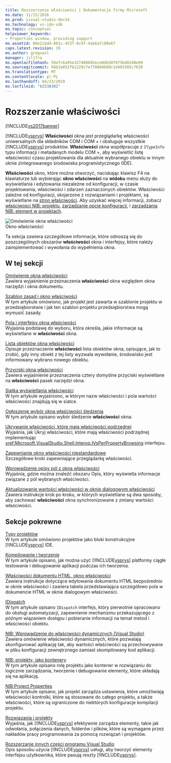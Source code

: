 ```yaml
---
title: Rozszerzanie właściwości | Dokumentacja firmy Microsoft
ms.date: 11/15/2016
ms.prod: visual-studio-dev14
ms.technology: vs-ide-sdk
ms.topic: conceptual
helpviewer_keywords:
- Properties window, providing support
ms.assetid: 68e2cbd4-861c-453f-8c9f-4ab6afc80e67
caps.latest.revision: 19
ms.author: gregvanl
manager: jillfra
ms.openlocfilehash: 59afc6a95e327460602ece8db58f075b483d0e09
ms.sourcegitcommit: 94b3a052fb1229c7e7f8804b09c1d403385c7630
ms.translationtype: MT
ms.contentlocale: pl-PL
ms.lasthandoff: 04/23/2019
ms.locfileid: "62538302"
---
```

# <a name="extending-properties"></a>Rozszerzanie właściwości
[!INCLUDE[vs2017banner](../../includes/vs2017banner.md)]

[!INCLUDE[vsprvs](../../includes/vsprvs-md.md)] **Właściwości** okna jest przeglądarkę właściwości uniwersalnych dla składników COM i COM + i obsługuje wszystkie [!INCLUDE[vsprvs](../../includes/vsprvs-md.md)] produktów. **Właściwości** okna współpracuje z `ITypeInfo` typu informacji i metadanych modelu COM +, aby wyświetlić listę właściwości czasu projektowania dla aktualnie wybranego obiektu w innym oknie zintegrowanego środowiska programistycznego (IDE).  
  
 **Właściwości** okno, które można otworzyć, naciskając klawisz F4 na klawiaturze lub wybierając **okno właściwości** na **widoku** menu służy do wyświetlania i edytowania niezależne od konfiguracji, w czasie projektowania, właściwości i zdarzeń zaznaczonych obiektów. Właściwości zależne od konfiguracji, skojarzone z rozwiązaniami i projektami, są wyświetlane na [stron właściwości](../../extensibility/internals/property-pages.md). Aby uzyskać więcej informacji, zobacz [właściwości NIB: projektu](http://msdn.microsoft.com/fb126574-24ad-4c96-9b2b-6e1f3879ba50), [zarządzanie opcje konfiguracji](../../extensibility/internals/managing-configuration-options.md), i [zarządzania NIB: element w projektach](http://msdn.microsoft.com/762e606b-7f44-4b66-97a1-e30a703654a0).  
  
 ![Omówienie okna właściwości](../../extensibility/internals/media/vspropertieswindow.png "vsPropertiesWindow")  
Okno właściwości  
  
 Ta sekcja zawiera szczegółowe informacje, które odnoszą się do poszczególnych obszarów **właściwości** okna i interfejsy, które należy zaimplementować i wywołania do wypełnienia okna.  
  
## <a name="in-this-section"></a>W tej sekcji  
 [Omówienie okna właściwości](../../extensibility/internals/properties-window-overview.md)  
 Zawiera wyjaśnienie przeznaczenia **właściwości** okna względem okna narzędzi i okna dokumentu.  
  
 [Szablon zasad i okno właściwości](../../extensibility/internals/template-policy-and-the-properties-window.md)  
 W tym artykule omówiono, jak projekt jest zawarta w szablonie projektu w przedsiębiorstwie i jak ten szablon projektu przedsiębiorstwa mogą wymusić zasady.  
  
 [Pola i interfejsy okna właściwości](../../extensibility/internals/properties-window-fields-and-interfaces.md)  
 Wyjaśnia podstawę do wyboru, która określa, jakie informacje są wyświetlane w **właściwości** okna.  
  
 [Lista obiektów okna właściwości](../../extensibility/internals/properties-window-object-list.md)  
 Opisuje przeznaczenie **właściwości** lista obiektów okna, opisujące, jak to zrobić, gdy inny obiekt z tej listy wyzwala wywołanie, środowisko jest informowany wybrano nowego obiektu.  
  
 [Przyciski okna właściwości](../../extensibility/internals/properties-window-buttons.md)  
 Zawiera wyjaśnienie przeznaczenia cztery domyślne przyciski wyświetlane na **właściwości** pasek narzędzi okna.  
  
 [Siatka wyświetlania właściwości](../../extensibility/internals/properties-display-grid.md)  
 W tym artykule wyjaśniono, w którym nazw właściwości i pola wartości właściwości znajdują się w siatce.  
  
 [Ogłoszenie wybór okna właściwości śledzenia](../../misc/announcing-property-window-selection-tracking.md)  
 W tym artykule opisano wybór śledzenie **właściwości** okna.  
  
 [Ukrywanie właściwości, które mają właściwości podrzędnej](../../misc/hiding-properties-that-have-child-properties.md)  
 Wyjaśnia, jak Ukryj właściwości, które mają właściwości podrzędnej implementując <xref:Microsoft.VisualStudio.Shell.Interop.IVsPerPropertyBrowsing> interfejsu.  
  
 [Zapewnianie okno właściwości niestandardowe](../../misc/providing-a-custom-properties-window.md)  
 Szczegółowe kroki zapewniające przeglądarkę właściwości.  
  
 [Wprowadzenie opisy pól z okna właściwości](../../misc/getting-field-descriptions-from-the-properties-window.md)  
 Wyjaśnia, gdzie można znaleźć obszaru Opis, który wyświetla informacje związane z pól wybranych właściwości.  
  
 [Aktualizowanie wartości właściwości w oknie dialogowym właściwości](../../misc/updating-property-values-in-the-properties-window.md)  
 Zawiera instrukcje krok po kroku, w których wyświetlane są dwa sposoby, aby zachować **właściwości** okna synchronizowane z zmiany wartości właściwości.  
  
## <a name="related-sections"></a>Sekcje pokrewne  
 [Typy projektów](../../extensibility/internals/project-types.md)  
 W tym artykule omówiono projektów jako bloki konstrukcyjne [!INCLUDE[vsprvs](../../includes/vsprvs-md.md)] IDE.  
  
 [Kompilowanie i tworzenie](../../ide/compiling-and-building-in-visual-studio.md)  
 W tym artykule opisano, jak można użyć [!INCLUDE[vsprvs](../../includes/vsprvs-md.md)] platformy ciągłe testowanie i debugowanie aplikacji podczas ich tworzenia.  
  
 [Właściwości dokumentu HTML, okno właściwości](http://msdn.microsoft.com/library/46e3d164-a1a7-42f9-87b0-344e10a37b62)  
 Zawiera instrukcje dotyczące edytowania dokumentu HTML bezpośrednio w oknie właściwości i zawiera tabela przedstawiająca szczegółowo pola w dokumencie HTML w oknie dialogowym właściwości.  
  
 [IDispatch](http://msdn.microsoft.com/ebbff4bc-36b2-4861-9efa-ffa45e013eb5)  
 W tym artykule opisano `IDispatch` interfejs, który pierwotnie opracowano do obsługi automatyzacji, zapewnienie mechanizmu przekazującego z późnym wiązaniem dostępu i pobieranie informacji na temat metod i właściwości obiektu.  
  
 [NIB: Wprowadzenie do właściwości dynamicznych (Visual Studio)](http://msdn.microsoft.com/f5102027-1431-4195-ae40-9b991de46d3a)  
 Zawiera omówienie właściwości dynamicznych, które pozwalają skonfigurować aplikację tak, aby wartości właściwości są przechowywane w pliku konfiguracji zewnętrznego zamiast skompilowany kod aplikacji.  
  
 [NIB: projekty, jako kontenery](http://msdn.microsoft.com/87d40f63-f487-4767-8963-64beec27ba1b)  
 W tym artykule opisano rolę projektu jako kontener w rozwiązaniu do logicznie zarządzania, tworzenie i debugowanie elementy, które składają się na aplikację.  
  
 [NIB:Project Properties](http://msdn.microsoft.com/fb126574-24ad-4c96-9b2b-6e1f3879ba50)  
 W tym artykule opisano, jak projekt zarządza ustawienia, które umożliwiają właściwości kontrolki, które są stosowane do całego projektu, a także właściwości, które są ograniczone do niektórych konfiguracje kompilacji projektu.  
  
 [Rozwiązania i projekty](../../ide/solutions-and-projects-in-visual-studio.md)  
 Wyjaśnia, jak [!INCLUDE[vsprvs](../../includes/vsprvs-md.md)] efektywnie zarządza elementy, takie jak odwołania, połączenia danych, folderów i plików, które są wymagane przez nakładów pracy programowania za pomocą rozwiązań i projektów.  
  
 [Rozszerzanie innych części programu Visual Studio](../../extensibility/extending-other-parts-of-visual-studio.md)  
 Opis sposobu użycia [!INCLUDE[vsprvs](../../includes/vsprvs-md.md)] usługi, aby tworzyć elementy interfejsu użytkownika, które pasują reszty [!INCLUDE[vsprvs](../../includes/vsprvs-md.md)].
